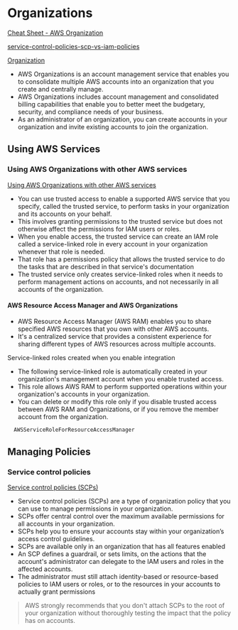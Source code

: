 # Organizations

[Cheat Sheet - AWS Organization](https://tutorialsdojo.com/aws-organizations)

[service-control-policies-scp-vs-iam-policies](https://tutorialsdojo.com/service-control-policies-scp-vs-iam-policies/)

[Organization](https://docs.aws.amazon.com/organizations/latest/userguide/orgs_introduction.html)

- AWS Organizations is an account management service that enables you to consolidate multiple AWS accounts into an organization that you create and centrally manage. 
- AWS Organizations includes account management and consolidated billing capabilities that enable you to better meet the budgetary, security, and compliance needs of your business. 
- As an administrator of an organization, you can create accounts in your organization and invite existing accounts to join the organization.


## Using AWS Services


### Using AWS Organizations with other AWS services

[Using AWS Organizations with other AWS services](https://docs.aws.amazon.com/organizations/latest/userguide/orgs_integrate_services.html)

- You can use trusted access to enable a supported AWS service that you specify, called the trusted service, to perform tasks in your organization and its accounts on your behalf. 
- This involves granting permissions to the trusted service but does not otherwise affect the permissions for IAM users or roles. 
- When you enable access, the trusted service can create an IAM role called a service-linked role in every account in your organization whenever that role is needed. 
- That role has a permissions policy that allows the trusted service to do the tasks that are described in that service's documentation
- The trusted service only creates service-linked roles when it needs to perform management actions on accounts, and not necessarily in all accounts of the organization.

#### AWS Resource Access Manager and AWS Organizations

- AWS Resource Access Manager (AWS RAM) enables you to share specified AWS resources that you own with other AWS accounts. 
- It's a centralized service that provides a consistent experience for sharing different types of AWS resources across multiple accounts.

Service-linked roles created when you enable integration

- The following service-linked role is automatically created in your organization's management account when you enable trusted access. 
- This role allows AWS RAM to perform supported operations within your organization's accounts in your organization.
- You can delete or modify this role only if you disable trusted access between AWS RAM and Organizations, or if you remove the member account from the organization.

```bash
  AWSServiceRoleForResourceAccessManager
```  


## Managing Policies

### Service control policies

[Service control policies (SCPs)](https://docs.aws.amazon.com/organizations/latest/userguide/orgs_manage_policies_scps.html)

- Service control policies (SCPs) are a type of organization policy that you can use to manage permissions in your organization.
- SCPs offer central control over the maximum available permissions for all accounts in your organization.
- SCPs help you to ensure your accounts stay within your organization’s access control guidelines. 
- SCPs are available only in an organization that has all features enabled
- An SCP defines a guardrail, or sets limits, on the actions that the account's administrator can delegate to the IAM users and roles in the affected accounts. 
- The administrator must still attach identity-based or resource-based policies to IAM users or roles, or to the resources in your accounts to actually grant permissions

> AWS strongly recommends that you don't attach SCPs to the root of your organization without thoroughly testing the impact that the policy has on accounts.
